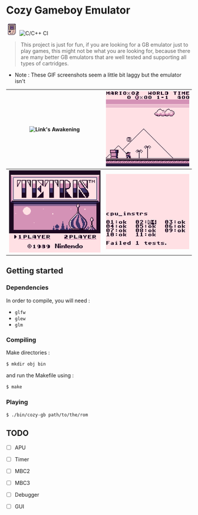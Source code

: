 # Cozy Gameboy Emulator
![logo](logo.png) ![C/C++ CI](https://github.com/hazyuun/cozy-gb/workflows/C/C++%20CI/badge.svg?branch=master)

>This project is just for fun, if you are looking for a GB emulator just to play games, this might not be what you are looking for, because there are many better GB emulators that are well tested and supporting all types of cartridges.

* Note : These GIF screenshots seem a little bit laggy but the emulator isn't <br />

|![Link's Awakening](screenshots/TLoZ.gif)|![Super Mario Land](screenshots/SML.gif)|
|---|---|
|![Tetris](screenshots/TETRIS.gif)|![Blargg](screenshots/blargg.gif)|

## Getting started
### Dependencies
In order to compile, you will need :
* `glfw`
* `glew`
* `glm`
### Compiling
Make directories :
```bash
$ mkdir obj bin
```
and run the Makefile using :
```bash
$ make
```
### Playing
```bash
$ ./bin/cozy-gb path/to/the/rom
```


## TODO
- [ ] APU
- [ ] Timer
- [ ] MBC2
- [ ] MBC3
- [ ] Debugger
- [ ] GUI


